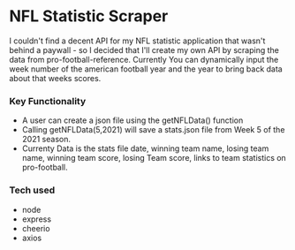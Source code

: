 # NFL Statistic Scraper

I couldn't find a decent API for my NFL statistic application that wasn't behind a paywall - so I decided that I'll create my own API by scraping the data from pro-football-reference. Currently You can dynamically
input the week number of the american football year and the year to bring back data about that weeks scores.

### Key Functionality

- A user can create a json file using the getNFLData() function
- Calling getNFLData(5,2021) will save a stats.json file from Week 5 of the 2021 season.
- Currenty Data is the stats file date, winning team name, losing team name, winning team score, losing Team score, links to team statistics on pro-football.

### Tech used

- node
- express
- cheerio
- axios

